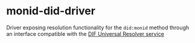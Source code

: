 # monid-did-driver

Driver exposing resolution functionality for the `did:monid` method through an interface compatible with the [DIF Universal Resolver service](https://github.com/decentralized-identity/universal-resolver)
